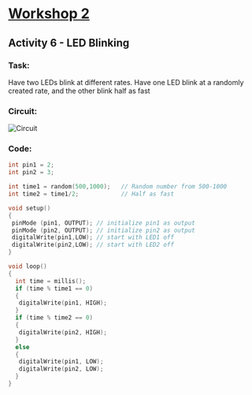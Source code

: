 # [Workshop 2](https://bmesbuildteamucla.github.io/Workshops/Workshop%202%20-%20Coding%20and%20Arduino)
## Activity 6 - LED Blinking

### Task:
Have two LEDs blink at different rates.
Have one LED blink at a randomly created rate, and the other blink half as fast

### Circuit:
![Circuit](https://bmesbuildteamucla.github.io/Workshops/Workshop%202%20-%20Coding%20and%20Arduino/Activity%206%20-%20LED%20Blinking/Activity%206.png)
### Code:
```C++
int pin1 = 2;
int pin2 = 3; 

int time1 = random(500,1000);	// Random number from 500-1000
int time2 = time1/2;   			// Half as fast

void setup() 
{ 
 pinMode (pin1, OUTPUT); // initialize pin1 as output
 pinMode (pin2, OUTPUT); // initialize pin2 as output
 digitalWrite(pin1,LOW); // start with LED1 off
 digitalWrite(pin2,LOW); // start with LED2 off
}

void loop() 
{ 
  int time = millis();
  if (time % time1 == 0) 
  {
   digitalWrite(pin1, HIGH);
  }
  if (time % time2 == 0) 
  {
   digitalWrite(pin2, HIGH);
  }
  else
  {
   digitalWrite(pin1, LOW);
   digitalWrite(pin2, LOW);
  }
}
```
